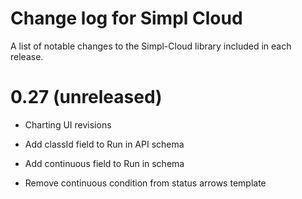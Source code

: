 Change log for Simpl Cloud
==========================

A list of notable changes to the Simpl-Cloud library included in each release.


0.27 (unreleased)
=================

- Charting UI revisions

- Add classId field to Run in API schema

- Add continuous field to Run in schema

- Remove continuous condition from status arrows template
